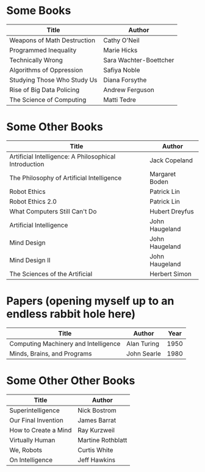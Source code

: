 # Some Books

| Title                       | Author                 |
|-----------------------------|------------------------|
| Weapons of Math Destruction | Cathy O'Neil           |
| Programmed Inequality       | Marie Hicks            |
| Technically Wrong           | Sara Wachter-Boettcher |
| Algorithms of Oppression    | Safiya Noble           |
| Studying Those Who Study Us | Diana Forsythe         |
| Rise of Big Data Policing   | Andrew Ferguson        |
| The Science of Computing    | Matti Tedre            |

# Some Other Books

| Title                                                 | Author         |
|-------------------------------------------------------|----------------|
| Artificial Intelligence: A Philosophical Introduction | Jack Copeland  |
| The Philosophy of Artificial Intelligence             | Margaret Boden |
| Robot Ethics                                          | Patrick Lin    |
| Robot Ethics 2.0                                      | Patrick Lin    |
| What Computers Still Can't Do                         | Hubert Dreyfus |
| Artificial Intelligence                               | John Haugeland |
| Mind Design                                           | John Haugeland |
| Mind Design II                                        | John Haugeland |
| The Sciences of the Artificial                        | Herbert Simon  |

# Papers (opening myself up to an endless rabbit hole here)

| Title                                                 | Author         | Year |
|-------------------------------------------------------|----------------| ---- |
| Computing Machinery and Intelligence                  | Alan Turing    | 1950 |
| Minds, Brains, and Programs                           | John Searle    | 1980 |

# Some Other Other Books

| Title                       | Author            |
|-----------------------------|-------------------|
| Superintelligence           | Nick Bostrom      |
| Our Final Invention         | James Barrat      |
| How to Create a Mind        | Ray Kurzweil      |
| Virtually Human             | Martine Rothblatt |
| We, Robots                  | Curtis White      |
| On Intelligence             | Jeff Hawkins      |
